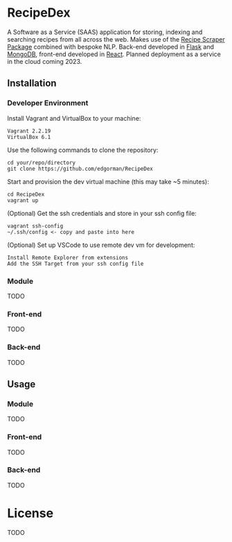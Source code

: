 # RecipeDex
A Software as a Service (SAAS) application for storing, indexing and searching recipes from all across the web. Makes use of the [Recipe Scraper Package](https://github.com/hhursev/recipe-scrapers) combined with bespoke NLP. Back-end developed in [Flask](https://flask.palletsprojects.com/en/2.2.x/) and [MongoDB](https://www.mongodb.com/), front-end developed in [React](https://reactjs.org/). Planned deployment as a service in the cloud coming 2023.

## Installation

### Developer Environment

Install Vagrant and VirtualBox to your machine:

```
Vagrant 2.2.19
VirtualBox 6.1
```

Use the following commands to clone the repository:

```
cd your/repo/directory
git clone https://github.com/edgorman/RecipeDex
```

Start and provision the dev virtual machine (this may take ~5 minutes):

```
cd RecipeDex
vagrant up
```

(Optional) Get the ssh credentials and store in your ssh config file:

```
vagrant ssh-config
~/.ssh/config <- copy and paste into here
```

(Optional) Set up VSCode to use remote dev vm for development:

```
Install Remote Explorer from extensions
Add the SSH Target from your ssh config file
```

### Module

TODO

### Front-end

TODO

### Back-end

TODO

## Usage

### Module

TODO

### Front-end

TODO

### Back-end

TODO

# License

TODO
